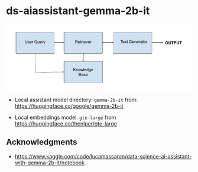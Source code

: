 # ds-aiassistant-gemma-2b-it

<div align="left" width="855" height="305">
  <img src="/assets/High-Level_RAG_Architecture_rev2.jpg">
</div>


* Local assistant model directory: `gemma-2b-it` from: https://huggingface.co/google/gemma-2b-it

* Local embeddings model: `gte-large` from https://huggingface.co/thenlper/gte-large


## Acknowledgments

* https://www.kaggle.com/code/lucamassaron/data-science-ai-assistant-with-gemma-2b-it/notebook
